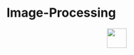 # Image-Processing

<div align="center">
 <a href="https://matlab.mathworks.com/open/github/v1?repo=charvimehradu/Image-Processing"><img src="https://www.mathworks.com/images/responsive/global/open-in-matlab-online.svg" height="45"/></a>
</div>

